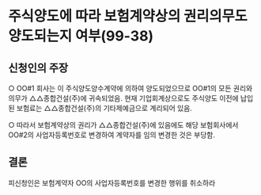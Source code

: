 # 주식양도에 따라 보험계약상의 권리의무도 양도되는지 여부(99-38)

## 신청인의 주장
   ○ OO#1 회사는 이 주식양도양수계약에 의하여 양도되었으므로 OO#1의 모든 권리와 의무가 △△종합건설(주)에 귀속되었음. 현재 기업회계상으로도 주식양도 이전에 납입된 보험료는 △△종합건설(주)의 기타제예금으로 계리되어 있음. 
	
   ○ 따라서 보험계약상의 권리가 △△종합건설(주)에 있음에도 해당 보험회사에서 OO#2의 사업자등록번호로 변경하여 계약자를 임의 변경한 것은 부당함.

## 결론
피신청인은 보험계약자 OO의 사업자등록번호를 변경한 행위를 취소하라
